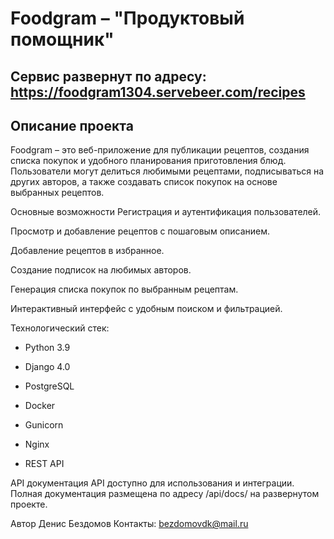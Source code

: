 # Foodgram – "Продуктовый помощник"
## Сервис развернут по адресу: https://foodgram1304.servebeer.com/recipes
## Описание проекта
Foodgram – это веб-приложение для публикации рецептов, создания списка покупок и удобного планирования приготовления блюд. Пользователи могут делиться любимыми рецептами, подписываться на других авторов, а также создавать список покупок на основе выбранных рецептов.

Основные возможности
Регистрация и аутентификация пользователей.

Просмотр и добавление рецептов с пошаговым описанием.

Добавление рецептов в избранное.

Создание подписок на любимых авторов.

Генерация списка покупок по выбранным рецептам.

Интерактивный интерфейс с удобным поиском и фильтрацией.

Технологический стек:
* Python 3.9

* Django 4.0

* PostgreSQL

* Docker

* Gunicorn

* Nginx

* REST API

API документация
API доступно для использования и интеграции. Полная документация размещена по адресу /api/docs/ на развернутом проекте.

Автор
Денис Бездомов Контакты: bezdomovdk@mail.ru